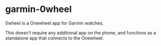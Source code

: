 # garmin-0wheel
0wheel is a Onewheel app for Garmin watches.

This doesn't require any additional app on the phone, and functions as a standalone app that connects to the Onewheel.
